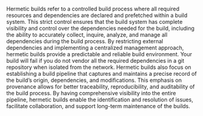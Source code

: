 Hermetic builds refer to a controlled build process where all required resources and dependencies are declared and prefetched within a build system. This strict control ensures that the build system has complete visibility and control over the dependencies needed for the build, including the ability to accurately collect, inquire, analyze, and manage all dependencies during the build process. By restricting external dependencies and implementing a centralized management approach, hermetic builds provide a predictable and reliable build environment.
Your build will fail if you do not vendor all the required dependencies in a git repository when isolated from the network.
Hermetic builds also focus on establishing a build pipeline that captures and maintains a precise record of the build’s origin, dependencies, and modifications. This emphasis on provenance allows for better traceability, reproducibility, and auditability of the build process. By having comprehensive visibility into the entire pipeline, hermetic builds enable the identification and resolution of issues, facilitate collaboration, and support long-term maintenance of the builds.
